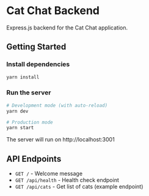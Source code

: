 # Cat Chat Backend

Express.js backend for the Cat Chat application.

## Getting Started

### Install dependencies
```bash
yarn install
```

### Run the server
```bash
# Development mode (with auto-reload)
yarn dev

# Production mode
yarn start
```

The server will run on http://localhost:3001

## API Endpoints

- `GET /` - Welcome message
- `GET /api/health` - Health check endpoint
- `GET /api/cats` - Get list of cats (example endpoint)
